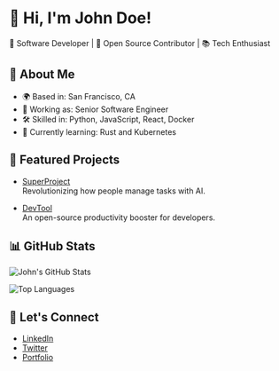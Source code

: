 # 👋 Hi, I'm John Doe!

🎯 Software Developer | 🌟 Open Source Contributor | 📚 Tech Enthusiast  

## 🚀 About Me
- 🌍 Based in: San Francisco, CA
- 💼 Working as: Senior Software Engineer
- 🛠️ Skilled in: Python, JavaScript, React, Docker
- 🌱 Currently learning: Rust and Kubernetes

## 🌟 Featured Projects
- [SuperProject](https://github.com/johndoe/superproject)  
  Revolutionizing how people manage tasks with AI.

- [DevTool](https://github.com/johndoe/devtool)  
  An open-source productivity booster for developers.

## 📊 GitHub Stats
![John's GitHub Stats](https://github-readme-stats.vercel.app/api?username=johndoe&show_icons=true&theme=dark)

![Top Languages](https://github-readme-stats.vercel.app/api/top-langs/?username=johndoe&layout=compact&theme=dark)

## 🤝 Let's Connect
- [LinkedIn](https://linkedin.com/in/johndoe)
- [Twitter](https://twitter.com/johndoe)
- [Portfolio](https://johndoe.com)
